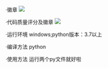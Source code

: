 ·徽章
![](https://img.shields.io/badge/language-python-green.svg)

·代码质量评分及徽章
![](https://img.shields.io/badge/codequality-A-yellowgreen.svg)

·运行环境 windows;python版本：3.7以上

·编译方法 python

·使用方法 运行两个py文件就好啦
